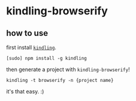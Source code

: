 # kindling-browserify

## how to use

first install [`kindling`](https://github.com/ahdinosaur/kindling).

```
[sudo] npm install -g kindling
```

then generate a project with `kindling-browserify`!

```
kindling -t browserify -n {project name}
```

it's that easy. :)